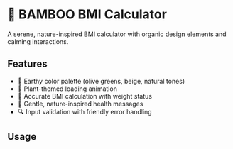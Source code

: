 # 🌿 BAMBOO BMI Calculator

A serene, nature-inspired BMI calculator with organic design elements and calming interactions.

## Features
- 🌱 Earthy color palette (olive greens, beige, natural tones)
- 🍃 Plant-themed loading animation
- 💪 Accurate BMI calculation with weight status
- 🌻 Gentle, nature-inspired health messages
- 🔍 Input validation with friendly error handling

## Usage
```python
